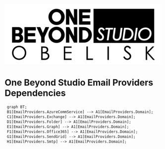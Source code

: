<p align="center">
  <a href="https://one-beyond.com">
    <img src="Logo.png" width="700" alt="One Beyond" />
  </a>
</p>

# One Beyond Studio Email Providers Dependencies

```mermaid
 graph BT;
 B1[EmailProviders.AzureCommService] --> A1[EmailProviders.Domain];
 C1[EmailProviders.Exchange] --> A1[EmailProviders.Domain];
 D1[EmailProviders.Folder] --> A1[EmailProviders.Domain];
 E1[EmailProviders.Graph] --> A1[EmailProviders.Domain];
 F1[EmailProviders.Office365] --> A1[EmailProviders.Domain];
 G1[EmailProviders.SendGrid] --> A1[EmailProviders.Domain];
 H1[EmailProviders.Smtp] --> A1[EmailProviders.Domain];
```
